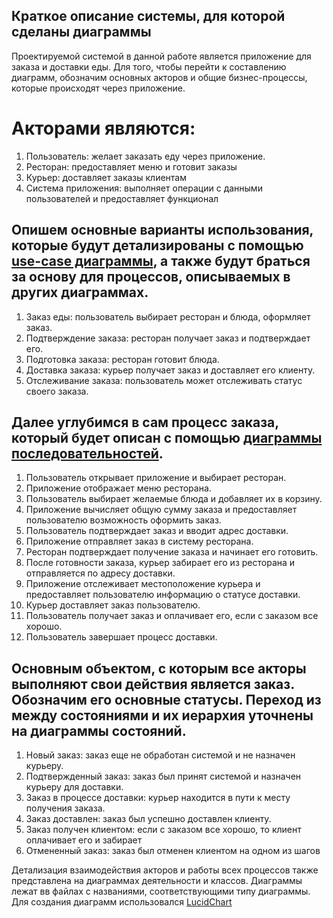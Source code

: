 ## Краткое описание системы, для которой сделаны диаграммы

Проектируемой системой в данной работе является приложение для заказа и доставки еды. Для того, чтобы перейти к составлению диаграмм, обозначим основных акторов и общие бизнес-процессы, которые происходят через приложение.

# Акторами являются: 

1. Пользователь: желает заказать еду через приложение.
2. Ресторан: предоставляет меню и готовит заказы
3. Курьер: доставляет заказы клиентам
4. Система приложения: выполняет операции с данными пользователей и предоставляет функционал

## Опишем основные варианты использования, которые будут детализированы с помощью [use-case диаграммы](https://github.com/zpankova/App_design_UML/blob/main/%D0%94%D0%B8%D0%B0%D0%B3%D1%80%D0%B0%D0%BC%D0%BC%D0%B0%20%D0%B2%D0%B0%D1%80%D0%B8%D0%B0%D0%BD%D1%82%D0%BE%D0%B2%20%D0%B8%D1%81%D0%BF%D0%BE%D0%BB%D1%8C%D0%B7%D0%BE%D0%B2%D0%B0%D0%BD%D0%B8%D1%8F.pdf), а также будут браться за основу для процессов, описываемых в других диаграммах.

1. Заказ еды: пользователь выбирает ресторан и блюда, оформляет заказ.
2. Подтверждение заказа: ресторан получает заказ и подтверждает его.
3. Подготовка заказа: ресторан готовит блюда.
4. Доставка заказа: курьер получает заказ и доставляет его клиенту.
5. Отслеживание заказа: пользователь может отслеживать статус своего заказа.

## Далее углубимся в сам процесс заказа, который будет описан с помощью [диаграммы последовательностей](https://github.com/zpankova/App_design_UML/blob/main/%D0%94%D0%B8%D0%B0%D0%B3%D1%80%D0%B0%D0%BC%D0%BC%D0%B0%20%D0%BF%D0%BE%D1%81%D0%BB%D0%B5%D0%B4%D0%BE%D0%B2%D0%B0%D1%82%D0%B5%D0%BB%D1%8C%D0%BD%D0%BE%D1%81%D1%82%D0%B8.pdf).

1. Пользователь открывает приложение и выбирает ресторан.
2. Приложение отображает меню ресторана.
3. Пользователь выбирает желаемые блюда и добавляет их в корзину.
4. Приложение вычисляет общую сумму заказа и предоставляет пользователю возможность оформить заказ.
5. Пользователь подтверждает заказ и вводит адрес доставки.
6. Приложение отправляет заказ в систему ресторана.
7. Ресторан подтверждает получение заказа и начинает его готовить.
8. После готовности заказа, курьер забирает его из ресторана и отправляется по адресу доставки.
9. Приложение отслеживает местоположение курьера и предоставляет пользователю информацию о статусе доставки.
10. Курьер доставляет заказ пользователю.
11. Пользователь получает заказ и оплачивает его, если с заказом все хорошо.
12. Пользователь завершает процесс доставки.

## Основным объектом, с которым все акторы выполняют свои действия является заказ. Обозначим его основные статусы. Переход из между состояниями и их иерархия уточнены на диаграммы состояний.

1. Новый заказ: заказ еще не обработан системой и не назначен курьеру.
2. Подтвержденный заказ: заказ был принят системой и назначен курьеру для доставки.
3. Заказ в процессе доставки: курьер находится в пути к месту получения заказа.
4. Заказ доставлен: заказ был успешно доставлен клиенту.
5. Заказ получен клиентом: если с заказом все хорошо, то клиент оплачивает его и забирает
6. Отмененный заказ: заказ был отменен  клиентом на одном из шагов

Детализация взаимодействия акторов и работы всех процессов также представлена на диаграммах деятельности и классов.
Диаграммы лежат вв файлах с названиями, соответствующими типу диаграммы.
Для создания диаграмм использовался [LucidChart](https://www.lucidchart.com/pages/examples/uml_diagram_tool)
